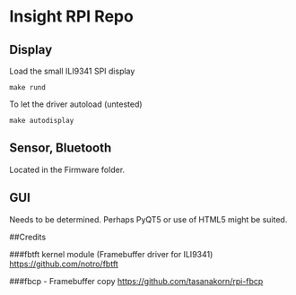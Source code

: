 # Insight RPI Repo

## Display

Load the small ILI9341 SPI display
```
make rund
```

To let the driver autoload (untested)
```
make autodisplay
```

## Sensor, Bluetooth

Located in the Firmware folder.

## GUI

Needs to be determined. Perhaps PyQT5 or use of HTML5 might be suited.


##Credits

###fbtft kernel module (Framebuffer driver for ILI9341)
https://github.com/notro/fbtft

###fbcp - Framebuffer copy
https://github.com/tasanakorn/rpi-fbcp